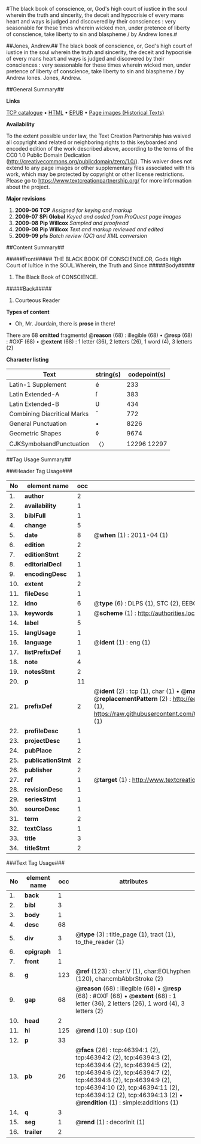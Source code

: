 #The black book of conscience, or, God's high court of iustice in the soul wherein the truth and sincerity, the deceit and hypocrisie of every mans heart and ways is judged and discovered by their consciences : very seasonable for these times wherein wicked men, under pretence of liberty of conscience, take liberty to sin and blaspheme / by Andrew Iones.#

##Jones, Andrew.##
The black book of conscience, or, God's high court of iustice in the soul wherein the truth and sincerity, the deceit and hypocrisie of every mans heart and ways is judged and discovered by their consciences : very seasonable for these times wherein wicked men, under pretence of liberty of conscience, take liberty to sin and blaspheme / by Andrew Iones.
Jones, Andrew.

##General Summary##

**Links**

[TCP catalogue](http://www.ota.ox.ac.uk/tcp/)  • 
[HTML](http://tei.it.ox.ac.uk/tcp/Texts-HTML/free/A47/A47000.html)  • 
[EPUB](http://tei.it.ox.ac.uk/tcp/Texts-EPUB/free/A47/A47000.epub) • 
[Page images (Historical Texts)](https://historicaltexts.jisc.ac.uk/eebo-11146863e)

**Availability**

To the extent possible under law, the Text Creation Partnership has waived all copyright and related or neighboring rights to this keyboarded and encoded edition of the work described above, according to the terms of the CC0 1.0 Public Domain Dedication (http://creativecommons.org/publicdomain/zero/1.0/). This waiver does not extend to any page images or other supplementary files associated with this work, which may be protected by copyright or other license restrictions. Please go to https://www.textcreationpartnership.org/ for more information about the project.

**Major revisions**

1. __2009-06__ __TCP__ *Assigned for keying and markup*
1. __2009-07__ __SPi Global__ *Keyed and coded from ProQuest page images*
1. __2009-08__ __Pip Willcox__ *Sampled and proofread*
1. __2009-08__ __Pip Willcox__ *Text and markup reviewed and edited*
1. __2009-09__ __pfs__ *Batch review (QC) and XML conversion*

##Content Summary##

#####Front#####
THE BLACK BOOK OF CONSCIENCE.OR, Gods High Court of Iuſtice in the SOUL.Wherein, the Truth and Since
#####Body#####

1. The Black Book of CONSCIENCE.

#####Back#####

1. Courteous Reader

**Types of content**

  * Oh, Mr. Jourdain, there is **prose** in there!

There are 68 **omitted** fragments! 
 @__reason__ (68) : illegible (68)  •  @__resp__ (68) : #OXF (68)  •  @__extent__ (68) : 1 letter (36), 2 letters (26), 1 word (4), 3 letters (2)

**Character listing**


|Text|string(s)|codepoint(s)|
|---|---|---|
|Latin-1 Supplement|é|233|
|Latin Extended-A|ſ|383|
|Latin Extended-B|Ʋ|434|
|Combining             Diacritical Marks|̄|772|
|General Punctuation|•|8226|
|Geometric Shapes|◊|9674|
|CJKSymbolsandPunctuation|〈〉|12296 12297|

##Tag Usage Summary##

###Header Tag Usage###

|No|element name|occ|attributes|
|---|---|---|---|
|1.|__author__|2||
|2.|__availability__|1||
|3.|__biblFull__|1||
|4.|__change__|5||
|5.|__date__|8| @__when__ (1) : 2011-04 (1)|
|6.|__edition__|2||
|7.|__editionStmt__|2||
|8.|__editorialDecl__|1||
|9.|__encodingDesc__|1||
|10.|__extent__|2||
|11.|__fileDesc__|1||
|12.|__idno__|6| @__type__ (6) : DLPS (1), STC (2), EEBO-CITATION (1), OCLC (1), VID (1)|
|13.|__keywords__|1| @__scheme__ (1) : http://authorities.loc.gov/ (1)|
|14.|__label__|5||
|15.|__langUsage__|1||
|16.|__language__|1| @__ident__ (1) : eng (1)|
|17.|__listPrefixDef__|1||
|18.|__note__|4||
|19.|__notesStmt__|2||
|20.|__p__|11||
|21.|__prefixDef__|2| @__ident__ (2) : tcp (1), char (1)  •  @__matchPattern__ (2) : ([0-9\-]+):([0-9IVX]+) (1), (.+) (1)  •  @__replacementPattern__ (2) : http://eebo.chadwyck.com/downloadtiff?vid=$1&page=$2 (1), https://raw.githubusercontent.com/textcreationpartnership/Texts/master/tcpchars.xml#$1 (1)|
|22.|__profileDesc__|1||
|23.|__projectDesc__|1||
|24.|__pubPlace__|2||
|25.|__publicationStmt__|2||
|26.|__publisher__|2||
|27.|__ref__|1| @__target__ (1) : http://www.textcreationpartnership.org/docs/. (1)|
|28.|__revisionDesc__|1||
|29.|__seriesStmt__|1||
|30.|__sourceDesc__|1||
|31.|__term__|2||
|32.|__textClass__|1||
|33.|__title__|3||
|34.|__titleStmt__|2||


###Text Tag Usage###

|No|element name|occ|attributes|
|---|---|---|---|
|1.|__back__|1||
|2.|__bibl__|3||
|3.|__body__|1||
|4.|__desc__|68||
|5.|__div__|3| @__type__ (3) : title_page (1), tract (1), to_the_reader (1)|
|6.|__epigraph__|1||
|7.|__front__|1||
|8.|__g__|123| @__ref__ (123) : char:V (1), char:EOLhyphen (120), char:cmbAbbrStroke (2)|
|9.|__gap__|68| @__reason__ (68) : illegible (68)  •  @__resp__ (68) : #OXF (68)  •  @__extent__ (68) : 1 letter (36), 2 letters (26), 1 word (4), 3 letters (2)|
|10.|__head__|2||
|11.|__hi__|125| @__rend__ (10) : sup (10)|
|12.|__p__|33||
|13.|__pb__|26| @__facs__ (26) : tcp:46394:1 (2), tcp:46394:2 (2), tcp:46394:3 (2), tcp:46394:4 (2), tcp:46394:5 (2), tcp:46394:6 (2), tcp:46394:7 (2), tcp:46394:8 (2), tcp:46394:9 (2), tcp:46394:10 (2), tcp:46394:11 (2), tcp:46394:12 (2), tcp:46394:13 (2)  •  @__rendition__ (1) : simple:additions (1)|
|14.|__q__|3||
|15.|__seg__|1| @__rend__ (1) : decorInit (1)|
|16.|__trailer__|2||
